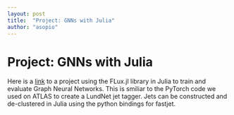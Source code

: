 ```yaml
---
layout: post
title:  "Project: GNNs with Julia"
author: "asopio"
---
```


# Project: GNNs with Julia

Here is a [link](https://github.com/asopio/julia-gnns-lundplane) to a project using the FLux.jl library in Julia to train and evaluate Graph Neural Networks. This is smiliar to the PyTorch code we used on ATLAS to create a LundNet jet tagger. Jets can be constructed and de-clustered in Julia using the python bindings for fastjet.
